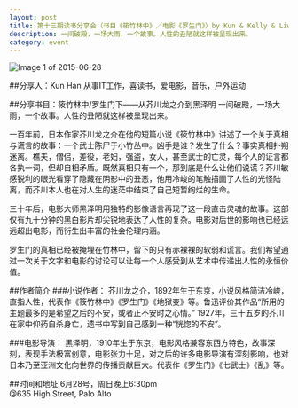 ```yaml
---
layout: post
title: 第十三期读书分享会（书目《筱竹林中》／电影《罗生门》）by Kun & Kelly & Liwei
description: 一间破殿，一场大雨，一个故事。人性的丑陋就这样被呈现出来。 
category: event 
---
```


![Image 1 of 2015-06-28](/images/rashomen.jpg)

##分享人：Kun Han
从事IT工作，喜读书，爱电影，音乐，户外运动

##分享书目：筱竹林中/罗生门下——从芥川龙之介到黑泽明
一间破殿，一场大雨，一个故事。人性的丑陋就这样被呈现出来。
 
一百年前，日本作家芥川龙之介在他的短篇小说《筱竹林中》讲述了一个关于真相与谎言的故事：一个武士陈尸于小竹丛中。凶手是谁？发生了什么？事实真相扑朔迷离。樵夫，僧侣，差役，老妇，强盗，女人，甚至武士的亡灵，每个人的证言都各执一词，但却自相矛盾。既然真相只有一个，那到底是什么让他们说谎？芥川敏感锐利的眼光看穿了隐藏在阴影中的丑恶，他用冷峻的笔触描画了人性的光怪陆离，而芥川本人也在对人生的迷茫中结束了自己短暂绚烂的生命。
 
三十年后，电影大师黑泽明用独特的影像语言再现了这一段直击灵魂的故事。这部仅有九十分钟的黑白影片却尖锐地表达了人性的复杂。电影对后世的影响也已经远远超出电影，而衍生出丰富的社会伦理内涵。
 
罗生门的真相已经被掩埋在竹林中，留下的只有赤裸裸的软弱和谎言。我们希望通过一次关于文字和电影的讨论可以让每一个人感受到从艺术中传递出人性的永恒价值。

##作者简介
###小说作者：
芥川龙之介，1892年生于东京，小说风格简洁冷峻，直指人性，代表作《筱竹林中》《罗生门》《地狱变》等。鲁迅评价其作品“所用的主题最多的是希望之后的不安，或者正不安时之心情。” 1927年，三十五岁的芥川在家中仰药自杀身亡，遗书中写到自己感到一种“恍惚的不安”。
 
###电影导演：
黑泽明，1910年生于东京，电影风格兼容东西方特色，故事深刻，表现手法极富创意，电影张力十足，对之后的许多电影导演有深刻影响，也对日本乃至亚洲文化向世界的传播贡献巨大。代表作《罗生门》《七武士》《乱》等。

##时间和地址
6月28号，周日晚上6:30pm<br>
@635 High Street, Palo Alto


